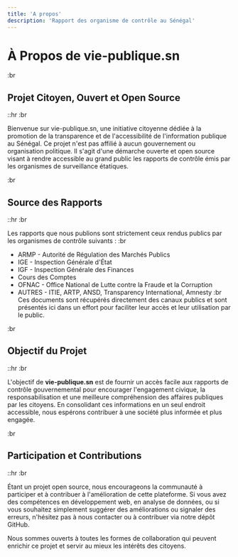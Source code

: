 ```yaml
---
title: 'A propos'
description: 'Rapport des organisme de contrôle au Sénégal'
---
```


<!-- Content of the page -->

# À Propos de vie-publique.sn

:br
## **Projet Citoyen, Ouvert et Open Source**
::hr 
:br

Bienvenue sur vie-publique.sn, une initiative citoyenne dédiée à la promotion de la transparence et de l'accessibilité de l'information publique au Sénégal. Ce projet n'est pas affilié à aucun gouvernement ou organisation politique. Il s'agit d'une démarche ouverte et open source visant à rendre accessible au grand public les rapports de contrôle émis par les organismes de surveillance étatiques.

:br
## **Source des Rapports**
::hr 
:br

Les rapports que nous publions sont strictement ceux rendus publics par les organismes de contrôle suivants :
:br
- ARMP - Autorité de Régulation des Marchés Publics
- IGE - Inspection Générale d'État
- IGF - Inspection Générale des Finances
- Cours des Comptes
- OFNAC - Office National de Lutte contre la Fraude et la Corruption
- AUTRES - ITIE, ARTP, ANSD, Transparency International, Amnesty
:br
Ces documents sont récupérés directement des canaux publics et sont présentés ici dans un effort pour faciliter leur accès et leur utilisation par le public.

:br
## **Objectif du Projet**
::hr 
:br

L'objectif de **vie-publique.sn** est de fournir un accès facile aux rapports de contrôle gouvernemental pour encourager l'engagement civique, la responsabilisation et une meilleure compréhension des affaires publiques par les citoyens. En consolidant ces informations en un seul endroit accessible, nous espérons contribuer à une société plus informée et plus engagée.

:br
## **Participation et Contributions**
::hr 
:br

Étant un projet open source, nous encourageons la communauté à participer et à contribuer à l'amélioration de cette plateforme. Si vous avez des compétences en développement web, en analyse de données, ou si vous souhaitez simplement suggérer des améliorations ou signaler des erreurs, n'hésitez pas à nous contacter ou à contribuer via notre dépôt GitHub.

Nous sommes ouverts à toutes les formes de collaboration qui peuvent enrichir ce projet et servir au mieux les intérêts des citoyens.
